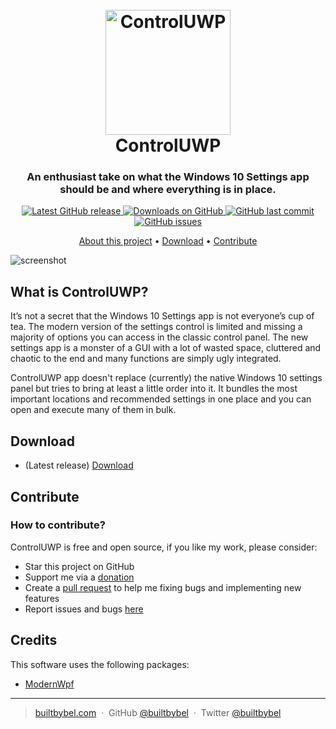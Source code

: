 <h1 align="center">
  <br>
  <a href="http://www.builtbybel.com"><img src="https://github.com/builtbybel/control-uwp/blob/master/src/Control/AppIcon.ico" alt="ControlUWP" width="200"></a>
  <br>
  ControlUWP
  <br>
</h1>

<h3 align="center">An enthusiast take on what the Windows 10 Settings app should be and where everything is in place.</h3>

<p align="center">
<a href="https://github.com/builtbybel/control-uwp/releases/latest" target="_blank">
<img alt="Latest GitHub release" src="https://img.shields.io/github/release/builtbybel/control-uwp.svg?style=flat-square" />
</a>
	
<a href="https://github.com/builtbybel/control-uwp/releases" target="_blank">
<img alt="Downloads on GitHub" src="https://img.shields.io/github/downloads/builtbybel/control-uwp/total.svg?style=flat-square" />
</a>

<a href="https://github.com/builtbybel/control-uwp/commits/master">
<img src="https://img.shields.io/github/last-commit/builtbybel/control-uwp.svg?style=flat-square&logo=github&logoColor=white"
alt="GitHub last commit">
<a href="https://github.com/builtbybel/control-uwp/issues">
<img src="https://img.shields.io/github/issues-raw/builtbybel/control-uwp.svg?style=flat-square&logo=github&logoColor=white"
alt="GitHub issues">   
  
</p>

<p align="center">
  <a href="#what-is-controluwp">About this project</a> •
  <a href="#download">Download</a> •
  <a href="#contribute">Contribute</a>
</p>

![screenshot](https://github.com/builtbybel/control-uwp/blob/master/assets/controluwp.png)

## What is ControlUWP?

It’s not a secret that the Windows 10 Settings app is not everyone’s cup of tea. The modern version of the settings control is limited and missing a majority of options you can access in the classic control panel. The new settings app is a monster of a GUI with a lot of wasted space, cluttered and chaotic to the end and many functions are simply ugly integrated.
 
ControlUWP app doesn't replace (currently) the native Windows 10 settings panel but tries to bring at least a little order into it. It bundles the most important locations and recommended settings in one place and you can open and execute many of them in bulk. 

## Download

- (Latest release) [Download](https://github.com/builtbybel/control-uwp/releases)

## Contribute

### How to contribute?

ControlUWP is free and open source, if you like my work, please consider:
- Star this project on GitHub
- Support me via a [donation](https://www.paypal.com/cgi-bin/webscr?cmd=_donations&business=donate@builtbybel.com&lc=US&item_name=%20Builtbybel&no_note=0&cn=&currency_code=USD&bn=PP-DonationsBF:btn_donateCC_LG.gif:NonHosted)
- Create a [pull request](https://github.com/builtbybel/control-uwp/pulls) to help me fixing bugs and implementing new features
- Report issues and bugs [here](https://github.com/builtbybel/control-uwp/issues)

## Credits

This software uses the following packages:

- [ModernWpf](https://github.com/Kinnara/ModernWpf)


---

> [builtbybel.com](https://www.builtbybel.com) &nbsp;&middot;&nbsp;
> GitHub [@builtbybel](https://github.com/builtbybel) &nbsp;&middot;&nbsp;
> Twitter [@builtbybel](https://twitter.com/builtbybel)
